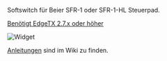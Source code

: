 Softswitch für Beier SFR-1 oder SFR-1-HL Steuerpad.

[Benötigt EdgeTX 2.7.x oder höher](https://github.com/EdgeTX/edgetx)

![Widget](https://github.com/dieterbruse/softswitchpad/raw/main/Screenshoots/screen-2022-09-19-150242.jpg)

[Anleitungen](https://github.com/dieterbruse/softswitchpad/wiki) sind im Wiki zu finden.
